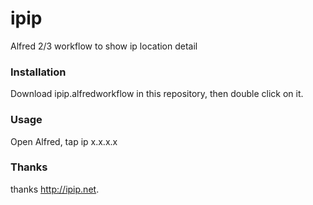 # ipip
Alfred 2/3 workflow to show ip location detail

### Installation
Download ipip.alfredworkflow in this repository, then double click on it.

### Usage
Open Alfred, tap ip x.x.x.x 

### Thanks
thanks http://ipip.net.
